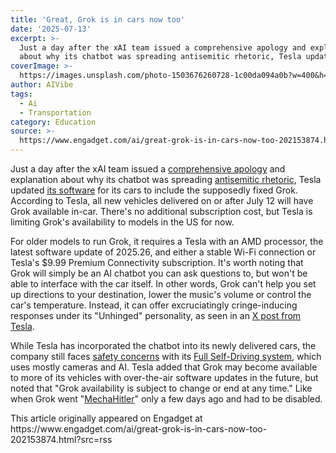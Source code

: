 ```yaml
---
title: 'Great, Grok is in cars now too'
date: '2025-07-13'
excerpt: >-
  Just a day after the xAI team issued a comprehensive apology and explanation
  about why its chatbot was spreading antisemitic rhetoric, Tesla updated i...
coverImage: >-
  https://images.unsplash.com/photo-1503676260728-1c00da094a0b?w=400&h=200&fit=crop&auto=format
author: AIVibe
tags:
  - Ai
  - Transportation
category: Education
source: >-
  https://www.engadget.com/ai/great-grok-is-in-cars-now-too-202153874.html?src=rss
---
```

<p>Just a day after the xAI team issued a <a data-i13n="elm:context_link;elmt:doNotAffiliate;cpos:1;pos:1" class="no-affiliate-link" href="https://www.engadget.com/ai/grok-team-apologizes-for-the-chatbots-horrific-behavior-and-blames-mechahitler-on-a-bad-update-184520189.html">comprehensive apology</a> and explanation about why its chatbot was spreading <a data-i13n="elm:context_link;elmt:doNotAffiliate;cpos:2;pos:1" class="no-affiliate-link" href="https://www.engadget.com/social-media/grok-sure-seems-antisemitic-after-its-recent-update-000642015.html">antisemitic rhetoric</a>, Tesla updated <a data-i13n="cpos:3;pos:1" href="https://www.tesla.com/support/articles/grok">its software</a> for its cars to include the supposedly fixed Grok. According to Tesla, all new vehicles delivered on or after July 12 will have Grok available in-car. There's no additional subscription cost, but Tesla is limiting Grok's availability to models in the US for now.</p>
<p>For older models to run Grok, it requires a Tesla with an AMD processor, the latest software update of 2025.26, and either a stable Wi-Fi connection or Tesla's $9.99 Premium Connectivity subscription. It's worth noting that Grok will simply be an AI chatbot you can ask questions to, but won't be able to interface with the car itself. In other words, Grok can't help you set up directions to your destination, lower the music's volume or control the car's temperature. Instead, it can offer excruciatingly cringe-inducing responses under its "Unhinged" personality, as seen in an <a data-i13n="elm:context_link;elmt:doNotAffiliate;cpos:4;pos:1" class="no-affiliate-link" href="https://x.com/Tesla/status/1944053335868297357">X post from Tesla</a>.</p>
<span id="end-legacy-contents"></span><p>While Tesla has incorporated the chatbot into its newly delivered cars, the company still faces <a data-i13n="cpos:5;pos:1" href="https://www.engadget.com/transportation/tesla-blows-past-stopped-school-bus-and-hits-kid-sized-dummies-in-full-self-driving-tests-183756251.html">safety concerns</a> with its <a data-i13n="cpos:6;pos:1" href="https://www.engadget.com/tesla-recalls-over-360000-vehicles-for-full-self-driving-crash-risk-180110819.html">Full Self-Driving system</a>, which uses mostly cameras and AI. Tesla added that Grok may become available to more of its vehicles with over-the-air software updates in the future, but noted that "Grok availability is subject to change or end at any time." Like when Grok went "<a data-i13n="elm:context_link;elmt:doNotAffiliate;cpos:7;pos:1" class="no-affiliate-link" href="https://www.engadget.com/ai/how-exactly-did-grok-go-full-mechahitler-151020144.html">MechaHitler</a>" only a few days ago and had to be disabled.</p>This article originally appeared on Engadget at https://www.engadget.com/ai/great-grok-is-in-cars-now-too-202153874.html?src=rss
